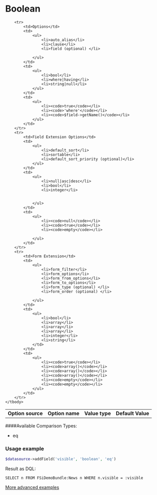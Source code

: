 # Boolean

<table>
    <head>
        <tr>
            <td><b>Option source</b></td>
            <td><b>Option name</b></td>
            <td><b>Value type</b></td>
            <td><b>Default Value</b></td>
        </tr>
    </head>
    <tbody>

        <tr>
            <td>Options</td>
            <td>
                <ul>
                    <li>auto_alias</li>
                    <li>clause</li>
                    <li>field (optional) </li>

                </ul>
            </td>
            <td>
                <ul>
                    <li>bool</li>
                    <li>where|having</li>
                    <li>string|null</li>
                </ul>
            </td>
            <td>
                <ul>
                    <li><code>true</code></li>
                    <li><code>'where'</code></li>
                    <li><code>$field->getName()</code></li>
                </ul>
            </td>
        </tr>
        <tr>
            <td>Field Extension Options</td>
            <td>
                <ul>
                    <li>default_sort</li>
                    <li>sortable</li>
                    <li>default_sort_priority (optional)</li>
                </ul>
            </td>
            <td>
                <ul>
                    <li>null|asc|desc</li>
                    <li>bool</li>
                    <li>integer</li>


                </ul>
            </td>
            <td>
                <ul>
                    <li><code>null</code></li>
                    <li><code>true</code></li>
                    <li><code>empty</code></li>

                </ul>
            </td>
        </tr>
        <tr>
            <td>Form Extension</td>
            <td>
                <ul>
                    <li>form_filter</li>
                    <li>form_options</li>
                    <li>form_from_options</li>
                    <li>form_to_options</li>
                    <li>form_type (optional) </li>
                    <li>form_order (optional) </li>

                </ul>
            </td>
            <td>
                <ul>
                    <li>bool</li>
                    <li>array</li>
                    <li>array</li>
                    <li>array</li>
                    <li>integer</li>
                    <li>string</li>
                </td>
            </td>
            <td>
                <ul>
                    <li><code>true</code></li>
                    <li><code>array()</code></li>
                    <li><code>array()</code></li>
                    <li><code>array()</code></li>
                    <li><code>empty</code></li>
                    <li><code>empty</code></li>
                </ul>
            </td>
        </tr>
    </tbody>
</table>

####Available Comparison Types:
* eq

### Usage example

```php
$datasource->addField('visible', 'boolean', 'eq')
```

Result as DQL:
```dql
SELECT n FROM FSiDemoBundle:News n WHERE n.visible = :visible
```

[More advanced examples](https://github.com/fsi-open/datasource/blob/master/doc/en/drivers/doctrine-orm.md#advanced-use-with-querybuilder)